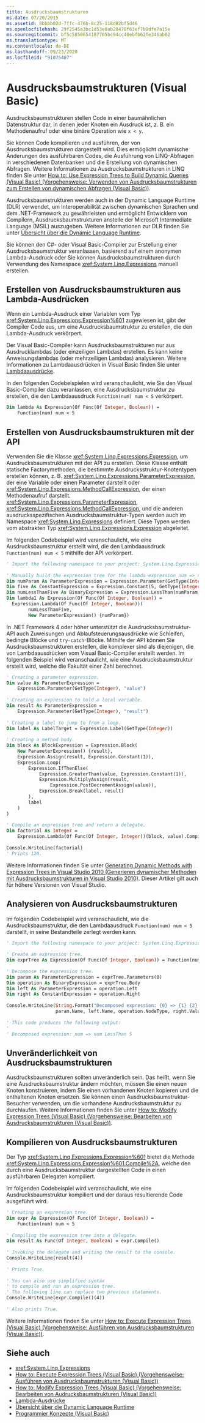 ```yaml
---
title: Ausdrucksbaumstrukturen
ms.date: 07/20/2015
ms.assetid: 8bbbb02d-7ffc-476b-8c25-118d82bf5d46
ms.openlocfilehash: 29f2545a3bc1d53e8ab28478f63ef7b0dfe7a15e
ms.sourcegitcommit: bf5c5850654187705bc94cc40ebfb62fe346ab02
ms.translationtype: MT
ms.contentlocale: de-DE
ms.lasthandoff: 09/23/2020
ms.locfileid: "91075407"
---
```

# <a name="expression-trees-visual-basic"></a>Ausdrucksbaumstrukturen (Visual Basic)

Ausdrucksbaumstrukturen stellen Code in einer baumähnlichen Datenstruktur dar, in denen jeder Knoten ein Ausdruck ist, z. B. ein Methodenaufruf oder eine binäre Operation wie `x < y`.  
  
 Sie können Code kompilieren und ausführen, der von Ausdrucksbaumstrukturen dargestellt wird. Dies ermöglicht dynamische Änderungen des ausführbaren Codes, die Ausführung von LINQ-Abfragen in verschiedenen Datenbanken und die Erstellung von dynamischen Abfragen. Weitere Informationen zu Ausdrucksbaumstrukturen in LINQ finden Sie unter [How to: Use Expression Trees to Build Dynamic Queries (Visual Basic) (Vorgehensweise: Verwenden von Ausdrucksbaumstrukturen zum Erstellen von dynamischen Abfragen (Visual Basic))](how-to-use-expression-trees-to-build-dynamic-queries.md).  
  
 Ausdrucksbaumstrukturen werden auch in der Dynamic Language Runtime (DLR) verwendet, um Interoperabilität zwischen dynamischen Sprachen und dem .NET-Framework zu gewährleisten und ermöglicht Entwicklern von Compilern, Ausdrucksbaumstrukturen anstelle der Microsoft Intermediate Language (MSIL) auszugeben. Weitere Informationen zur DLR finden Sie unter [Übersicht über die Dynamic Language Runtime](../../../../framework/reflection-and-codedom/dynamic-language-runtime-overview.md).  
  
 Sie können den C#- oder Visual Basic-Compiler zur Erstellung einer Ausdrucksbaumstruktur veranlassen, basierend auf einem anonymen Lambda-Ausdruck oder Sie können Ausdrucksbaumstrukturen durch Verwendung des Namespace <xref:System.Linq.Expressions> manuell erstellen.  
  
## <a name="creating-expression-trees-from-lambda-expressions"></a>Erstellen von Ausdrucksbaumstrukturen aus Lambda-Ausdrücken  

 Wenn ein Lambda-Ausdruck einer Variablen vom Typ <xref:System.Linq.Expressions.Expression%601> zugewiesen ist, gibt der Compiler Code aus, um eine Ausdrucksbaumstruktur zu erstellen, die den Lambda-Ausdruck verkörpert.  
  
 Der Visual Basic-Compiler kann Ausdrucksbaumstrukturen nur aus Ausdrucklambdas (oder einzeiligen Lambdas) erstellen. Es kann keine Anweisungslambdas (oder mehrzeiligen Lambdas) analysieren. Weitere Informationen zu Lambdaausdrücken in Visual Basic finden Sie unter [Lambdaausdrücke](../../language-features/procedures/lambda-expressions.md).  
  
 In den folgenden Codebeispielen wird veranschaulicht, wie Sie den Visual Basic-Compiler dazu veranlassen, eine Ausdrucksbaumstruktur zu erstellen, die den Lambdaausdruck `Function(num) num < 5` verkörpert.  
  
```vb  
Dim lambda As Expression(Of Func(Of Integer, Boolean)) =  
    Function(num) num < 5  
```  
  
## <a name="creating-expression-trees-by-using-the-api"></a>Erstellen von Ausdrucksbaumstrukturen mit der API  

 Verwenden Sie die Klasse <xref:System.Linq.Expressions.Expression>, um Ausdrucksbaumstrukturen mit der API zu erstellen. Diese Klasse enthält statische Factorymethoden, die bestimmte Ausdrucksstruktur-Knotentypen erstellen können, z. B. <xref:System.Linq.Expressions.ParameterExpression>, der eine Variable oder einen Parameter darstellt oder <xref:System.Linq.Expressions.MethodCallExpression>, der einen Methodenaufruf darstellt. <xref:System.Linq.Expressions.ParameterExpression>, <xref:System.Linq.Expressions.MethodCallExpression>, und die anderen ausdrucksspezifischen Ausdrucksbaumstruktur-Typen werden auch im Namespace <xref:System.Linq.Expressions> definiert. Diese Typen werden vom abstrakten Typ <xref:System.Linq.Expressions.Expression> abgeleitet.  
  
 Im folgenden Codebeispiel wird veranschaulicht, wie eine Ausdrucksbaumstruktur erstellt wird, die den Lambdaausdruck `Function(num) num < 5` mithilfe der API verkörpert.  
  
```vb  
' Import the following namespace to your project: System.Linq.Expressions  
  
' Manually build the expression tree for the lambda expression num => num < 5.  
Dim numParam As ParameterExpression = Expression.Parameter(GetType(Integer), "num")  
Dim five As ConstantExpression = Expression.Constant(5, GetType(Integer))  
Dim numLessThanFive As BinaryExpression = Expression.LessThan(numParam, five)  
Dim lambda1 As Expression(Of Func(Of Integer, Boolean)) =  
  Expression.Lambda(Of Func(Of Integer, Boolean))(  
        numLessThanFive,  
        New ParameterExpression() {numParam})  
```  
  
 In .NET Framework 4 oder höher unterstützt die Ausdrucksbaumstruktur-API auch Zuweisungen und Ablaufsteuerungsausdrücke wie Schleifen, bedingte Blöcke und `try-catch`-Blöcke. Mithilfe der API können Sie Ausdrucksbaumstrukturen erstellen, die komplexer sind als diejenigen, die von Lambdaausdrücken vom Visual Basic-Compiler erstellt werden. Im folgenden Beispiel wird veranschaulicht, wie eine Ausdrucksbaumstruktur erstellt wird, welche die Fakultät einer Zahl berechnet.  
  
```vb  
' Creating a parameter expression.  
Dim value As ParameterExpression =  
    Expression.Parameter(GetType(Integer), "value")  
  
' Creating an expression to hold a local variable.
Dim result As ParameterExpression =  
    Expression.Parameter(GetType(Integer), "result")  
  
' Creating a label to jump to from a loop.  
Dim label As LabelTarget = Expression.Label(GetType(Integer))  
  
' Creating a method body.  
Dim block As BlockExpression = Expression.Block(  
    New ParameterExpression() {result},  
    Expression.Assign(result, Expression.Constant(1)),  
    Expression.Loop(  
        Expression.IfThenElse(  
            Expression.GreaterThan(value, Expression.Constant(1)),  
            Expression.MultiplyAssign(result,  
                Expression.PostDecrementAssign(value)),  
            Expression.Break(label, result)  
        ),  
        label  
    )  
)  
  
' Compile an expression tree and return a delegate.  
Dim factorial As Integer =  
    Expression.Lambda(Of Func(Of Integer, Integer))(block, value).Compile()(5)  
  
Console.WriteLine(factorial)  
' Prints 120.  
```

Weitere Informationen finden Sie unter [Generating Dynamic Methods with Expression Trees in Visual Studio 2010 (Generieren dynamischer Methoden mit Ausdrucksbaumstrukturen in Visual Studio 2010)](https://devblogs.microsoft.com/csharpfaq/generating-dynamic-methods-with-expression-trees-in-visual-studio-2010/). Dieser Artikel gilt auch für höhere Versionen von Visual Studio.
  
## <a name="parsing-expression-trees"></a>Analysieren von Ausdrucksbaumstrukturen  

 Im folgenden Codebeispiel wird veranschaulicht, wie die Ausdrucksbaumstruktur, die den Lambdaausdruck `Function(num) num < 5` darstellt, in seine Bestandteile zerlegt werden kann.  
  
```vb  
' Import the following namespace to your project: System.Linq.Expressions  
  
' Create an expression tree.  
Dim exprTree As Expression(Of Func(Of Integer, Boolean)) = Function(num) num < 5  
  
' Decompose the expression tree.  
Dim param As ParameterExpression = exprTree.Parameters(0)  
Dim operation As BinaryExpression = exprTree.Body  
Dim left As ParameterExpression = operation.Left  
Dim right As ConstantExpression = operation.Right  
  
Console.WriteLine(String.Format("Decomposed expression: {0} => {1} {2} {3}",  
                  param.Name, left.Name, operation.NodeType, right.Value))  
  
' This code produces the following output:  
'  
' Decomposed expression: num => num LessThan 5  
```  
  
## <a name="immutability-of-expression-trees"></a>Unveränderlichkeit von Ausdrucksbaumstrukturen  

 Ausdrucksbaumstrukturen sollten unveränderlich sein. Das heißt, wenn Sie eine Ausdrucksbaumstruktur ändern möchten, müssen Sie einen neuen Knoten konstruieren, indem Sie einen vorhandenen Knoten kopieren und die enthaltenen Knoten ersetzen. Sie können einen Ausdrucksbaumstruktur-Besucher verwenden, um die vorhandene Ausdrucksbaumstruktur zu durchlaufen. Weitere Informationen finden Sie unter [How to: Modify Expression Trees (Visual Basic) (Vorgehensweise: Bearbeiten von Ausdrucksbaumstrukturen (Visual Basic))](how-to-modify-expression-trees.md).  
  
## <a name="compiling-expression-trees"></a>Kompilieren von Ausdrucksbaumstrukturen  

 Der Typ <xref:System.Linq.Expressions.Expression%601> bietet die Methode <xref:System.Linq.Expressions.Expression%601.Compile%2A>, welche den durch eine Ausdrucksbaumstruktur dargestellten Code in einen ausführbaren Delegaten kompiliert.  
  
 Im folgenden Codebeispiel wird veranschaulicht, wie eine Ausdrucksbaumstruktur kompiliert und der daraus resultierende Code ausgeführt wird.  
  
```vb  
' Creating an expression tree.  
Dim expr As Expression(Of Func(Of Integer, Boolean)) =  
    Function(num) num < 5  
  
' Compiling the expression tree into a delegate.  
Dim result As Func(Of Integer, Boolean) = expr.Compile()  
  
' Invoking the delegate and writing the result to the console.  
Console.WriteLine(result(4))  
  
' Prints True.  
  
' You can also use simplified syntax  
' to compile and run an expression tree.  
' The following line can replace two previous statements.  
Console.WriteLine(expr.Compile()(4))  
  
' Also prints True.  
```  
  
 Weitere Informationen finden Sie unter [How to: Execute Expression Trees (Visual Basic) (Vorgehensweise: Ausführen von Ausdrucksbaumstrukturen (Visual Basic))](how-to-execute-expression-trees.md).  
  
## <a name="see-also"></a>Siehe auch

- <xref:System.Linq.Expressions>
- [How to: Execute Expression Trees (Visual Basic) (Vorgehensweise: Ausführen von Ausdrucksbaumstrukturen (Visual Basic))](how-to-execute-expression-trees.md)
- [How to: Modify Expression Trees (Visual Basic) (Vorgehensweise: Bearbeiten von Audrucksbaumstrukturen (Visual Basic))](how-to-modify-expression-trees.md)
- [Lambda-Ausdrücke](../../language-features/procedures/lambda-expressions.md)
- [Übersicht über die Dynamic Language Runtime](../../../../framework/reflection-and-codedom/dynamic-language-runtime-overview.md)
- [Programmier Konzepte (Visual Basic)](../index.md)
